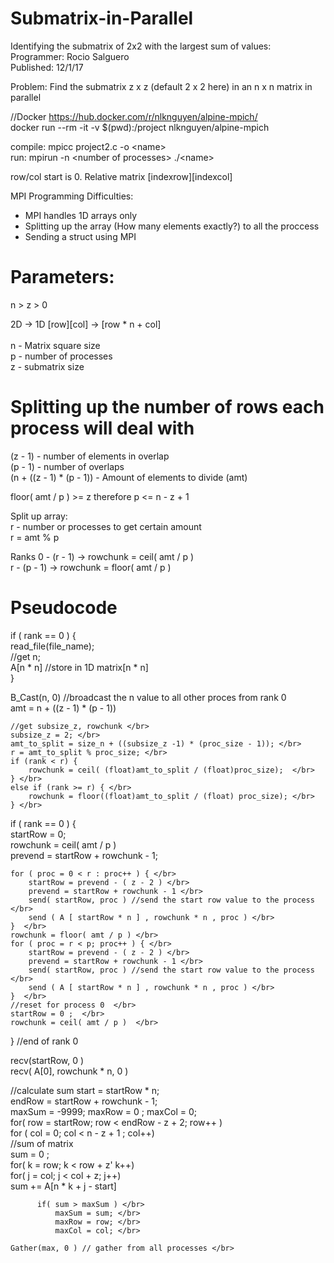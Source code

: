# Submatrix-in-Parallel

Identifying the submatrix of 2x2 with the largest sum of values: </br>
Programmer: Rocio Salguero </br>
Published: 12/1/17 </br>

Problem: Find the submatrix z x z (default 2 x 2 here) in an n x n matrix in parallel </br>

//Docker https://hub.docker.com/r/nlknguyen/alpine-mpich/ </br>
docker run --rm -it -v $(pwd):/project nlknguyen/alpine-mpich </br>

compile: mpicc project2.c -o \<name> </br>
run: mpirun -n \<number of processes\> ./\<name> <filename> </br>

row/col start is 0. Relative matrix [indexrow][indexcol] </br>

MPI Programming Difficulties: 
  - MPI handles 1D arrays only </br>
  - Splitting up the array (How many elements exactly?) to all the proccess </br>
  - Sending a struct using MPI </br>
  
# Parameters:  </br>
n > z > 0 </br>

2D -> 1D [row][col] -> [row * n + col] </br>
</br>
n - Matrix square size </br>
p - number of processes </br>
z - submatrix size  </br>

# Splitting up the number of rows each process will deal with </br>
(z - 1) - number of elements in overlap </br>
(p - 1) - number of overlaps </br>
(n + ((z - 1) * (p - 1)) - Amount of elements to divide (amt) </br>

floor( amt / p ) >= z therefore p <= n - z + 1 </br>

Split up array:  </br>
  r - number or processes to get certain amount </br>
  r = amt % p  </br>
  
  Ranks 0 - (r - 1) -> rowchunk = ceil( amt / p ) </br>
        r - (p - 1) -> rowchunk = floor( amt / p ) </br>
        
# Pseudocode
if ( rank == 0 ) { </br>
      read_file(file_name); </br>
      //get n; </br>
      A[n * n] //store in 1D matrix[n * n] </br>
} </br>

B_Cast(n, 0) //broadcast the n value to all other proces from rank 0 </br>
amt = n + ((z - 1) * (p - 1))  </br>

    //get subsize_z, rowchunk </br>
    subsize_z = 2; </br>
    amt_to_split = size_n + ((subsize_z -1) * (proc_size - 1)); </br>
    r = amt_to_split % proc_size; </br>
    if (rank < r) {
        rowchunk = ceil( (float)amt_to_split / (float)proc_size);  </br>      
    } </br>
    else if (rank >= r) { </br>
        rowchunk = floor((float)amt_to_split / (float) proc_size); </br>
    } </br>
    
if ( rank == 0 )  { </br>
    startRow = 0; </br>
    rowchunk = ceil( amt / p ) </br>
    prevend = startRow + rowchunk - 1; </br>
    
    for ( proc = 0 < r : proc++ ) { </br>
        startRow = prevend - ( z - 2 ) </br>
        prevend = startRow + rowchunk - 1 </br>
        send( startRow, proc ) //send the start row value to the process </br>
        send ( A [ startRow * n ] , rowchunk * n , proc ) </br>
    }  </br>
    rowchunk = floor( amt / p ) </br>
    for ( proc = r < p; proc++ ) { </br>
        startRow = prevend - ( z - 2 ) </br> 
        prevend = startRow + rowchunk - 1 </br>
        send( startRow, proc ) //send the start row value to the process </br>
        send ( A [ startRow * n ] , rowchunk * n , proc ) </br>
    }  </br>
    //reset for process 0  </br> 
    startRow = 0 ;  </br>
    rowchunk = ceil( amt / p )  </br>
} //end of rank 0    </br>

recv(startRow, 0 ) </br>
recv( A[0], rowchunk * n, 0 ) </br> 

//calculate sum 
  start = startRow * n; </br>
  endRow = startRow + rowchunk - 1; </br>
  maxSum = -9999; maxRow = 0 ; maxCol = 0; </br>
  for( row = startRow; row < endRow - z + 2; row++ ) </br>
    for ( col = 0; col < n - z + 1 ; col++) </br>
          //sum of matrix </br>
          sum = 0 ; </br>
          for( k = row; k < row + z' k++) </br>
              for( j = col; j < col + z; j++) </br>
                  sum += A[n * k + j - start] </br>
          
          if( sum > maxSum ) </br>
              maxSum = sum; </br>
              maxRow = row; </br> 
              maxCol = col; </br> 
              
    Gather(max, 0 ) // gather from all processes </br>

    

   
